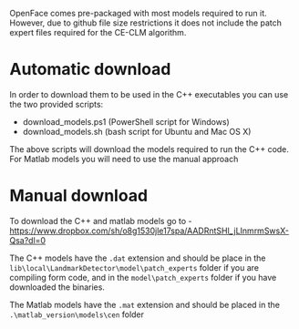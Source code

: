 OpenFace comes pre-packaged with most models required to run it. However, due to github file size restrictions it does not include the patch expert files required for the CE-CLM algorithm. 

# Automatic download

In order to download them to be used in the C++ executables you can use the two provided scripts:
- download_models.ps1 (PowerShell script for Windows)
- download_models.sh (bash script for Ubuntu and Mac OS X)


The above scripts will download the models required to run the C++ code. For Matlab models you will need to use the manual approach

# Manual download

To download the C++ and matlab models go to - https://www.dropbox.com/sh/o8g1530jle17spa/AADRntSHl_jLInmrmSwsX-Qsa?dl=0

The C++ models have the `.dat` extension and should be place in the `lib\local\LandmarkDetector\model\patch_experts` folder if you are compiling form code, and in the `model\patch_experts` folder if you have downloaded the binaries.

The Matlab models have the `.mat` extension and should be placed in the `.\matlab_version\models\cen` folder
